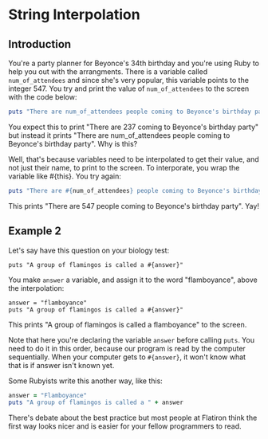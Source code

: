 # String Interpolation

## Introduction

You're a party planner for Beyonce's 34th birthday and you're using Ruby to help you out with the arrangments. There is a variable called `num_of_attendees` and since she's very popular, this variable points to the integer 547. You try and print the value of `num_of_attendees` to the screen with the code below:

```ruby
puts "There are num_of_attendees people coming to Beyonce's birthday party"
```

You expect this to print "There are 237 coming to Beyonce's birthday party" but instead it prints "There are num_of_attendees people coming to Beyonce's birthday party". Why is this?

Well, that's because variables need to be interpolated to get their value, and not just their name, to print to the screen. To interporate, you wrap the variable like #{this}. You try again:

```ruby
puts "There are #{num_of_attendees} people coming to Beyonce's birthday party"
```

This prints "There are 547 people coming to Beyonce's birthday party". Yay!

## Example 2

Let's say have this question on your biology test:

```text
puts "A group of flamingos is called a #{answer}"
```

You make `answer` a variable, and assign it to the word "flamboyance", above the interpolation:

```text
answer = "flamboyance"
puts "A group of flamingos is called a #{answer}"
```

This prints "A group of flamingos is called a flamboyance" to the screen.

Note that here you're declaring the variable `answer` before calling `puts`. You need to do it in this order, because our program is read by the computer sequentially. When your computer gets to `#{answer}`, it won't know what that is if answer isn't known yet.

Some Rubyists write this another way, like this:

```ruby
answer = "Flamboyance"
puts "A group of flamingos is called a " + answer
```

There's debate about the best practice but most people at Flatiron think the first way looks nicer and is easier for your fellow programmers to read.
